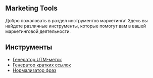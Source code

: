 ## Marketing Tools


Добро пожаловать в раздел инструментов маркетинга! Здесь вы найдете различные инструменты, которые помогут вам в вашей маркетинговой деятельности.


## Инструменты


- [Генератор UTM-меток](utm-generator.md)
- [Генератор кратких ссылок](short-url-generator.md)
- [Нормализатор фраз](keyword_normalization_tool.md)